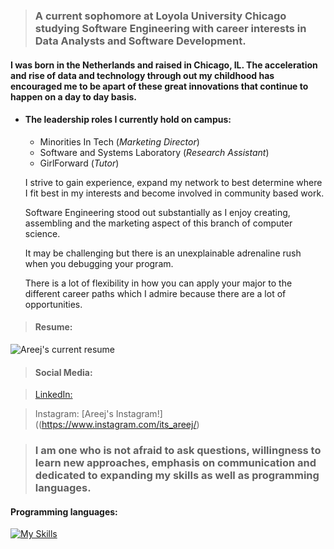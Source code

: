 
> ### A current sophomore at Loyola University Chicago studying Software Engineering with career interests in Data Analysts and Software Development. 


#### I was born in the Netherlands and raised in Chicago, IL. The acceleration and rise of data and technology through out my childhood has encouraged me to be apart of these great innovations that continue to happen on a day to day basis. 

* #### The leadership roles I currently hold on campus: 
  * Minorities In Tech (_Marketing Director_)
  * Software and Systems Laboratory (_Research Assistant_)
  * GirlForward (_Tutor_)

  I strive to gain experience, expand my network to best determine where I fit best in my interests and become involved in community based work. 

  Software Engineering stood out substantially as I enjoy creating, assembling and the marketing aspect of this branch of computer science.  

  It may be challenging but there is an unexplainable adrenaline rush when you debugging your program.
  
  There is a lot of flexibility in how you can apply your major to the different career paths which I admire because there are a lot of opportunities. 
  

>#### Resume:
![Areej's current resume](https://docs.google.com/document/d/1ltjDIu_tCJOgiy0slr-PuuHPh02Bj98w/edit?usp=sharing&ouid=106536177495519516394&rtpof=true&sd=true)


> #### Social Media:

>[LinkedIn: ](www.linkedin.com/in/areej-imran-791b4a22a)

>Instagram: [Areej's Instagram!]((https://www.instagram.com/its_areej/)

> ### I am one who is not afraid to ask questions, willingness to learn new approaches, emphasis on communication and dedicated to expanding my skills as well as programming languages.

#### Programming languages: 
[![My Skills](https://skillicons.dev/icons?i=js,ae,css,py)](https://skillicons.dev)


